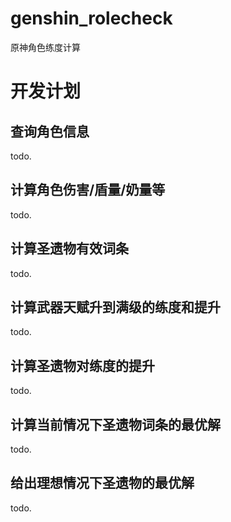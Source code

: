 # genshin_rolecheck
原神角色练度计算

# 开发计划
## 查询角色信息
todo.
## 计算角色伤害/盾量/奶量等
todo.
## 计算圣遗物有效词条
todo.
## 计算武器天赋升到满级的练度和提升
todo.
## 计算圣遗物对练度的提升
todo.
## 计算当前情况下圣遗物词条的最优解
todo.
## 给出理想情况下圣遗物的最优解
todo.
